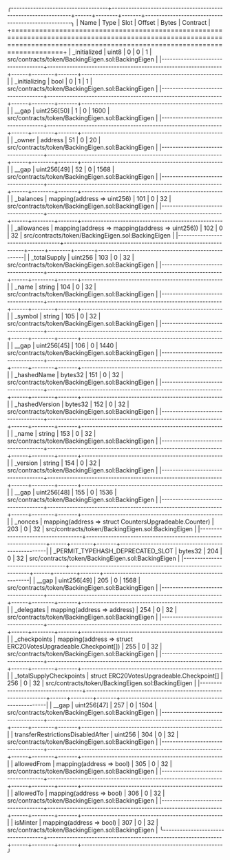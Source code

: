 
╭-----------------------------------+---------------------------------------------------------------+------+--------+-------+---------------------------------------------------╮
| Name                              | Type                                                          | Slot | Offset | Bytes | Contract                                          |
+===============================================================================================================================================================================+
| _initialized                      | uint8                                                         | 0    | 0      | 1     | src/contracts/token/BackingEigen.sol:BackingEigen |
|-----------------------------------+---------------------------------------------------------------+------+--------+-------+---------------------------------------------------|
| _initializing                     | bool                                                          | 0    | 1      | 1     | src/contracts/token/BackingEigen.sol:BackingEigen |
|-----------------------------------+---------------------------------------------------------------+------+--------+-------+---------------------------------------------------|
| __gap                             | uint256[50]                                                   | 1    | 0      | 1600  | src/contracts/token/BackingEigen.sol:BackingEigen |
|-----------------------------------+---------------------------------------------------------------+------+--------+-------+---------------------------------------------------|
| _owner                            | address                                                       | 51   | 0      | 20    | src/contracts/token/BackingEigen.sol:BackingEigen |
|-----------------------------------+---------------------------------------------------------------+------+--------+-------+---------------------------------------------------|
| __gap                             | uint256[49]                                                   | 52   | 0      | 1568  | src/contracts/token/BackingEigen.sol:BackingEigen |
|-----------------------------------+---------------------------------------------------------------+------+--------+-------+---------------------------------------------------|
| _balances                         | mapping(address => uint256)                                   | 101  | 0      | 32    | src/contracts/token/BackingEigen.sol:BackingEigen |
|-----------------------------------+---------------------------------------------------------------+------+--------+-------+---------------------------------------------------|
| _allowances                       | mapping(address => mapping(address => uint256))               | 102  | 0      | 32    | src/contracts/token/BackingEigen.sol:BackingEigen |
|-----------------------------------+---------------------------------------------------------------+------+--------+-------+---------------------------------------------------|
| _totalSupply                      | uint256                                                       | 103  | 0      | 32    | src/contracts/token/BackingEigen.sol:BackingEigen |
|-----------------------------------+---------------------------------------------------------------+------+--------+-------+---------------------------------------------------|
| _name                             | string                                                        | 104  | 0      | 32    | src/contracts/token/BackingEigen.sol:BackingEigen |
|-----------------------------------+---------------------------------------------------------------+------+--------+-------+---------------------------------------------------|
| _symbol                           | string                                                        | 105  | 0      | 32    | src/contracts/token/BackingEigen.sol:BackingEigen |
|-----------------------------------+---------------------------------------------------------------+------+--------+-------+---------------------------------------------------|
| __gap                             | uint256[45]                                                   | 106  | 0      | 1440  | src/contracts/token/BackingEigen.sol:BackingEigen |
|-----------------------------------+---------------------------------------------------------------+------+--------+-------+---------------------------------------------------|
| _hashedName                       | bytes32                                                       | 151  | 0      | 32    | src/contracts/token/BackingEigen.sol:BackingEigen |
|-----------------------------------+---------------------------------------------------------------+------+--------+-------+---------------------------------------------------|
| _hashedVersion                    | bytes32                                                       | 152  | 0      | 32    | src/contracts/token/BackingEigen.sol:BackingEigen |
|-----------------------------------+---------------------------------------------------------------+------+--------+-------+---------------------------------------------------|
| _name                             | string                                                        | 153  | 0      | 32    | src/contracts/token/BackingEigen.sol:BackingEigen |
|-----------------------------------+---------------------------------------------------------------+------+--------+-------+---------------------------------------------------|
| _version                          | string                                                        | 154  | 0      | 32    | src/contracts/token/BackingEigen.sol:BackingEigen |
|-----------------------------------+---------------------------------------------------------------+------+--------+-------+---------------------------------------------------|
| __gap                             | uint256[48]                                                   | 155  | 0      | 1536  | src/contracts/token/BackingEigen.sol:BackingEigen |
|-----------------------------------+---------------------------------------------------------------+------+--------+-------+---------------------------------------------------|
| _nonces                           | mapping(address => struct CountersUpgradeable.Counter)        | 203  | 0      | 32    | src/contracts/token/BackingEigen.sol:BackingEigen |
|-----------------------------------+---------------------------------------------------------------+------+--------+-------+---------------------------------------------------|
| _PERMIT_TYPEHASH_DEPRECATED_SLOT  | bytes32                                                       | 204  | 0      | 32    | src/contracts/token/BackingEigen.sol:BackingEigen |
|-----------------------------------+---------------------------------------------------------------+------+--------+-------+---------------------------------------------------|
| __gap                             | uint256[49]                                                   | 205  | 0      | 1568  | src/contracts/token/BackingEigen.sol:BackingEigen |
|-----------------------------------+---------------------------------------------------------------+------+--------+-------+---------------------------------------------------|
| _delegates                        | mapping(address => address)                                   | 254  | 0      | 32    | src/contracts/token/BackingEigen.sol:BackingEigen |
|-----------------------------------+---------------------------------------------------------------+------+--------+-------+---------------------------------------------------|
| _checkpoints                      | mapping(address => struct ERC20VotesUpgradeable.Checkpoint[]) | 255  | 0      | 32    | src/contracts/token/BackingEigen.sol:BackingEigen |
|-----------------------------------+---------------------------------------------------------------+------+--------+-------+---------------------------------------------------|
| _totalSupplyCheckpoints           | struct ERC20VotesUpgradeable.Checkpoint[]                     | 256  | 0      | 32    | src/contracts/token/BackingEigen.sol:BackingEigen |
|-----------------------------------+---------------------------------------------------------------+------+--------+-------+---------------------------------------------------|
| __gap                             | uint256[47]                                                   | 257  | 0      | 1504  | src/contracts/token/BackingEigen.sol:BackingEigen |
|-----------------------------------+---------------------------------------------------------------+------+--------+-------+---------------------------------------------------|
| transferRestrictionsDisabledAfter | uint256                                                       | 304  | 0      | 32    | src/contracts/token/BackingEigen.sol:BackingEigen |
|-----------------------------------+---------------------------------------------------------------+------+--------+-------+---------------------------------------------------|
| allowedFrom                       | mapping(address => bool)                                      | 305  | 0      | 32    | src/contracts/token/BackingEigen.sol:BackingEigen |
|-----------------------------------+---------------------------------------------------------------+------+--------+-------+---------------------------------------------------|
| allowedTo                         | mapping(address => bool)                                      | 306  | 0      | 32    | src/contracts/token/BackingEigen.sol:BackingEigen |
|-----------------------------------+---------------------------------------------------------------+------+--------+-------+---------------------------------------------------|
| isMinter                          | mapping(address => bool)                                      | 307  | 0      | 32    | src/contracts/token/BackingEigen.sol:BackingEigen |
╰-----------------------------------+---------------------------------------------------------------+------+--------+-------+---------------------------------------------------╯

